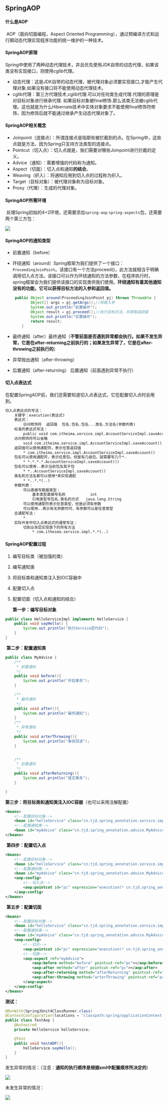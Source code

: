 ## SpringAOP

#### 什么是AOP

​	AOP（面向切面编程，Aspect Oriented Programming），通过预编译方式和运行期动态代理实现程序功能的统一维护的一种技术。

#### SpringAOP原理

​	Spring中使用了两种动态代理技术，并且优先使用JDK自带的动态代理，如果该类没有实现接口，则使用cglib代理。

- 动态代理：这是JDK自带的动态代理，被代理对象必须要实现接口,才能产生代理对象.如果没有接口将不能使用动态代理技术。
- cglib代理：第三方代理技术,cglib代理.可以对任何类生成代理.代理的原理是对目标对象进行继承代理. 如果目标对象被final修饰.那么该类无法被cglib代理。这也就是为什么Hibernate技术中实体对象要求不能使用final修饰符修饰，因为修饰后就不能通过继承产生动态代理对象了。

#### SpringAOP相关概念

- Joinpoint（连接点）：所谓连接点是指那些被拦截到的点。在Spring中，这些点就是方法，因为Spring只支持方法类型的连接点。
- Pointcut（切入点）：切入点就是，我们需要对哪些Joinpoint进行拦截的定义。
- Advice（通知）：需要增强的代码称为通知。
- Aspect（切面）：切入点和通知**的结合**。
- Weaving（织入）：将通知应用到切入点的过程称为织入。
- Target（目标对象）：被代理对象称为目标对象。
- Proxy（代理）：生成的代理对象。

#### SpringAOP所需环境

​	处理Spring初始的4+2环境，还需要添加`spring-aop` `spring-aspects`包，还需要两个第三方包：

![](../images/21.png)

#### SpringAOP的通知类型

- 前置通知（before）

- 环绕通知（around）Spring框架为我们提供了一个接口：`ProceedingJoinPoint`。该接口有一个方法proceed()，此方法就相当于明确调用切入点方法。该接口可以作为环绕通知的方法参数，在程序执行时，spring框架会为我们提供该接口的实现类供我们使用。**环绕通知有着其他通知没有的功能，它可以获得目标方法的入参和返回值。**

  ```java
   public Object around(ProceedingJoinPoint pj) throws Throwable {
          Object[] args = pj.getArgs();//获取入参
          System.out.println("前置操作");
          Object result = pj.proceed();//执行目标方法，并获取返回值
          System.out.println("后置操作");
          return result;
      }
  ```

- 最终通知（after）最终通知（**不管前面是否遇到异常都会执行。如果不发生异常，它是在after-returning之前执行的；如果发生异常了，它是在after-throwing之前执行的**）

- 异常抛出通知（after-throwing）

- 后置通知（after-returning） 后置通知（前面遇到异常不执行）

#### 切入点表达式

​	在配置SpringAOP前，我们还需要知道切入点表达式，它在配置切入点时会用到。

```xml
切入点表达式的写法：
    关键字：execution(表达式)
    表达式：
        访问修饰符  返回值  包名.包名.包名...类名.方法名(参数列表)
    标准的表达式写法：
        public void com.itheima.service.impl.AccountServiceImpl.saveAccount()
    访问修饰符可以省略
        void com.itheima.service.impl.AccountServiceImpl.saveAccount()
    返回值可以使用通配符，表示任意返回值
        * com.itheima.service.impl.AccountServiceImpl.saveAccount()
    包名可以使用通配符，表示任意包。但是有几级包，就需要写几个*.
        * *.*.*.*.AccountServiceImpl.saveAccount())
    包名可以使用..表示当前包及其子包
        * *..AccountServiceImpl.saveAccount()
    类名和方法名都可以使用*来实现通配
        * *..*.*(..)
    参数列表：
        可以直接写数据类型：
            基本类型直接写名称           int
            引用类型写包名.类名的方式   java.lang.String
        可以使用通配符表示任意类型，但是必须有参数
        可以使用..表示有无参数均可，有参数可以是任意类型
    全通配写法：
        *
    实际开发中切入点表达式的通常写法：
        切到业务层实现类下的所有方法
            * com.itheima.service.impl.*.*(..)
```



#### SpringAOP配置过程

1. 编写目标类（被加强的类）

2. 编写通知类

3. 将目标类和通知类注入到IOC容器中

4. 配置切入点

5. 配置切面（切入点和通知的结合）

   **第一步：编写目标对象**

```java
public class HelloServiceImpl implements HelloService {
    public void sayHello() {
        System.out.println("执行Service层代码");
    }
}
```

​	**第二步：配置通知类**

```java
public class MyAdvice {
    /**
     * 前置通知
     */
    public void before(){
        System.out.println("开启事务");
    }

    /**
     * 最终通知
     */
    public void after(){
        System.out.println("最终通知");
    }
    /**
     * 异常通知
     */
    public void arterThrowing(){
        System.out.println("事务回滚");
    }


    /**
     * 后置通知
     */
    public void afterReturning(){
        System.out.println("提交事务");
    }

}

```

​	**第三步：将目标类和通知类注入IOC容器**（也可以采用注解配置）

```xml
<beans>
    <!--配置目标对象-->
    <bean id="helloService" class="cn.tjd.spring_annotation.service.impl.HelloServiceImpl"></bean>
    <!--配置通知类-->
    <bean id="myAdvice" class="cn.tjd.spring_annotation.advice.MyAdvice"></bean>
</beans>
```

​	**第四步：配置切入点**

```xml
<beans>
    <!--配置目标对象-->
    <bean id="helloService" class="cn.tjd.spring_annotation.service.impl.HelloServiceImpl"></bean>
    <!--配置通知类-->
    <bean id="myAdvice" class="cn.tjd.spring_annotation.advice.MyAdvice"></bean>
    <aop:config>
		<!--切入点-->
        <aop:pointcut id="pc" expression="execution(* cn.tjd.spring_annotation.service.impl.*ServiceImpl.*(..))"></aop:pointcut>
    </aop:config>
</beans>
```

​	**第五步：配置切面**

```xml
<beans>
    <!--配置目标对象-->
    <bean id="helloService" class="cn.tjd.spring_annotation.service.impl.HelloServiceImpl"></bean>
    <!--配置通知类-->
    <bean id="myAdvice" class="cn.tjd.spring_annotation.advice.MyAdvice"></bean>
    <aop:config>
        <!--切点-->
        <aop:pointcut id="pc" expression="execution(* cn.tjd.spring_annotation.service.impl.*ServiceImpl.*(..))"></aop:pointcut>
        <!--切面-->
        <aop:aspect ref="myAdvice">
            <aop:before method="before" pointcut-ref="pc"></aop:before>
            <aop:after method="after" pointcut-ref="pc"></aop:after>
            <aop:after-returning method="afterReturning" pointcut-ref="pc"></aop:after-returning>
            <aop:after-throwing method="arterThrowing" pointcut-ref="pc"></aop:after-throwing>
        </aop:aspect>
    </aop:config>
</beans>
```

**测试：**

```java
@RunWith(SpringJUnit4ClassRunner.class)
@ContextConfiguration(locations = "classpath:spring/applicationContext.xml")
public class TestAop {
    @Autowired
    private HelloService helloService;

    @Test
    public void testAOP(){
        helloService.sayHello();
    }
}
```

发生异常的情况：（注意：**通知的执行顺序是根据xml中配置顺序所决定的**）

![](../images/22.png)

未发生异常的情况：

![](../images/23.png)